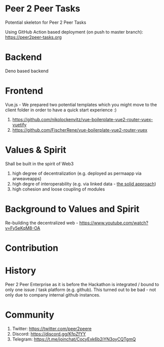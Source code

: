 # Peer 2 Peer Tasks

Potential skeleton for Peer 2 Peer Tasks

Using GitHub Action based deployment (on push to master branch):
https://peer2peer-tasks.org 

# Backend 
Deno based backend

# Frontend
Vue.js - We prepared two potential templates which you might move to the client folder in order to have a quick start experience :)
1. https://github.com/nikolockenvitz/vue-boilerplate-vue2-router-vuex-vuetify
2. https://github.com/FischerRene/vue-boilerplate-vue2-router-vuex

# Values & Spirit
Shall be built in the spirit of Web3  
1. high degree of decentralization (e.g. deployed as permaapp via arweaveapps)  
2. high degre of interoperability (e.g. via linked data - [the solid approach](https://www.youtube.com/watch?v=Fy5eKqM8-OA))  
3. high cohesion and loose coupling of modules  

# Background to Values and Spirit
Re-building the decentralized web - https://www.youtube.com/watch?v=Fy5eKqM8-OA 
 
# Contribution

# History
Peer 2 Peer Enterprise as it is before the Hackathon is integrated / bound to only one issue / task platform (e.g. github). This turned out to be bad - not only due to company internal github instances. 


# Community
1. Twitter: https://twitter.com/peer2peere
2. Discord: https://discord.gg/KfpZfYY
3. Telegram: https://t.me/joinchat/CocyExk6b2iYN3oyCQTgmQ


